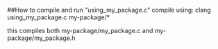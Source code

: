 ##How to compile and run "using_my_package.c"
compile using: clang using_my_package.c my-package/*

this compiles both my-package/my_package.c and my-package/my_package.h
